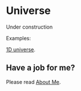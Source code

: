 ﻿# Universe

Under construction

Examples:

[1D universe](https://raw.githack.com/anhr/universe/main/Examples/1D.html).

 ## Have a job for me?
Please read [About Me](https://anhr.github.io/AboutMe/).
